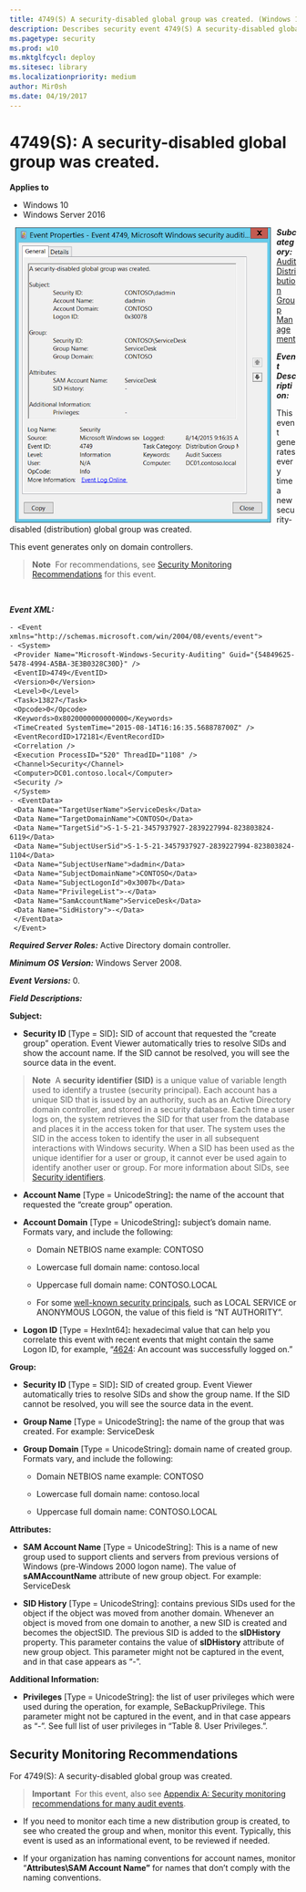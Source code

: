 ```yaml
---
title: 4749(S) A security-disabled global group was created. (Windows 10)
description: Describes security event 4749(S) A security-disabled global group was created.
ms.pagetype: security
ms.prod: w10
ms.mktglfcycl: deploy
ms.sitesec: library
ms.localizationpriority: medium
author: Mir0sh
ms.date: 04/19/2017
---
```


# 4749(S): A security-disabled global group was created.

**Applies to**
-   Windows 10
-   Windows Server 2016


<img src="images/event-4749.png" alt="Event 4749 illustration" width="449" height="518" hspace="10" align="left" />

***Subcategory:***&nbsp;[Audit Distribution Group Management](audit-distribution-group-management.md)

***Event Description:***

This event generates every time a new security-disabled (distribution) global group was created.

This event generates only on domain controllers.

> **Note**&nbsp;&nbsp;For recommendations, see [Security Monitoring Recommendations](#security-monitoring-recommendations) for this event.

<br clear="all">

***Event XML:***
```
- <Event xmlns="http://schemas.microsoft.com/win/2004/08/events/event">
- <System>
 <Provider Name="Microsoft-Windows-Security-Auditing" Guid="{54849625-5478-4994-A5BA-3E3B0328C30D}" /> 
 <EventID>4749</EventID> 
 <Version>0</Version> 
 <Level>0</Level> 
 <Task>13827</Task> 
 <Opcode>0</Opcode> 
 <Keywords>0x8020000000000000</Keywords> 
 <TimeCreated SystemTime="2015-08-14T16:16:35.568878700Z" /> 
 <EventRecordID>172181</EventRecordID> 
 <Correlation /> 
 <Execution ProcessID="520" ThreadID="1108" /> 
 <Channel>Security</Channel> 
 <Computer>DC01.contoso.local</Computer> 
 <Security /> 
 </System>
- <EventData>
 <Data Name="TargetUserName">ServiceDesk</Data> 
 <Data Name="TargetDomainName">CONTOSO</Data> 
 <Data Name="TargetSid">S-1-5-21-3457937927-2839227994-823803824-6119</Data> 
 <Data Name="SubjectUserSid">S-1-5-21-3457937927-2839227994-823803824-1104</Data> 
 <Data Name="SubjectUserName">dadmin</Data> 
 <Data Name="SubjectDomainName">CONTOSO</Data> 
 <Data Name="SubjectLogonId">0x3007b</Data> 
 <Data Name="PrivilegeList">-</Data> 
 <Data Name="SamAccountName">ServiceDesk</Data> 
 <Data Name="SidHistory">-</Data> 
 </EventData>
 </Event>

```

***Required Server Roles:*** Active Directory domain controller.

***Minimum OS Version:*** Windows Server 2008.

***Event Versions:*** 0.

***Field Descriptions:***

**Subject:**

-   **Security ID** \[Type = SID\]**:** SID of account that requested the “create group” operation. Event Viewer automatically tries to resolve SIDs and show the account name. If the SID cannot be resolved, you will see the source data in the event.

> **Note**&nbsp;&nbsp;A **security identifier (SID)** is a unique value of variable length used to identify a trustee (security principal). Each account has a unique SID that is issued by an authority, such as an Active Directory domain controller, and stored in a security database. Each time a user logs on, the system retrieves the SID for that user from the database and places it in the access token for that user. The system uses the SID in the access token to identify the user in all subsequent interactions with Windows security. When a SID has been used as the unique identifier for a user or group, it cannot ever be used again to identify another user or group. For more information about SIDs, see [Security identifiers](/windows/access-protection/access-control/security-identifiers).

-   **Account Name** \[Type = UnicodeString\]**:** the name of the account that requested the “create group” operation.

-   **Account Domain** \[Type = UnicodeString\]**:** subject’s domain name. Formats vary, and include the following:

    -   Domain NETBIOS name example: CONTOSO

    -   Lowercase full domain name: contoso.local

    -   Uppercase full domain name: CONTOSO.LOCAL

    -   For some [well-known security principals](https://support.microsoft.com/en-us/kb/243330), such as LOCAL SERVICE or ANONYMOUS LOGON, the value of this field is “NT AUTHORITY”.

-   **Logon ID** \[Type = HexInt64\]**:** hexadecimal value that can help you correlate this event with recent events that might contain the same Logon ID, for example, “[4624](event-4624.md): An account was successfully logged on.”

**Group:**

-   **Security ID** \[Type = SID\]**:** SID of created group. Event Viewer automatically tries to resolve SIDs and show the group name. If the SID cannot be resolved, you will see the source data in the event.

-   **Group Name** \[Type = UnicodeString\]**:** the name of the group that was created. For example: ServiceDesk

-   **Group Domain** \[Type = UnicodeString\]**:** domain name of created group. Formats vary, and include the following:

    -   Domain NETBIOS name example: CONTOSO

    -   Lowercase full domain name: contoso.local

    -   Uppercase full domain name: CONTOSO.LOCAL

**Attributes:**

-   **SAM Account Name** \[Type = UnicodeString\]: This is a name of new group used to support clients and servers from previous versions of Windows (pre-Windows 2000 logon name). The value of **sAMAccountName** attribute of new group object. For example: ServiceDesk

-   **SID History** \[Type = UnicodeString\]: contains previous SIDs used for the object if the object was moved from another domain. Whenever an object is moved from one domain to another, a new SID is created and becomes the objectSID. The previous SID is added to the **sIDHistory** property. This parameter contains the value of **sIDHistory** attribute of new group object. This parameter might not be captured in the event, and in that case appears as “-”.

**Additional Information:**

-   **Privileges** \[Type = UnicodeString\]: the list of user privileges which were used during the operation, for example, SeBackupPrivilege. This parameter might not be captured in the event, and in that case appears as “-”. See full list of user privileges in “Table 8. User Privileges.”.

## Security Monitoring Recommendations

For 4749(S): A security-disabled global group was created.

> **Important**&nbsp;&nbsp;For this event, also see [Appendix A: Security monitoring recommendations for many audit events](appendix-a-security-monitoring-recommendations-for-many-audit-events.md).

-   If you need to monitor each time a new distribution group is created, to see who created the group and when, monitor this event. Typically, this event is used as an informational event, to be reviewed if needed.

-   If your organization has naming conventions for account names, monitor “**Attributes\\SAM Account Name”** for names that don’t comply with the naming conventions.

